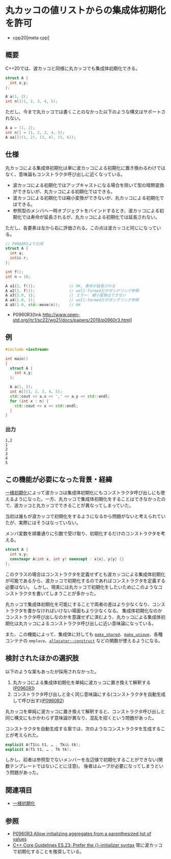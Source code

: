 # 丸カッコの値リストからの集成体初期化を許可

* cpp20[meta cpp]

## 概要

C++20では、波カッコと同様に丸カッコでも集成体初期化できる。

```cpp
struct A {
  int x,y;
};

A a(1, 2);
int n[](1, 2, 3, 4, 5);
```

ただし、今まで丸カッコでは書くことのなかった以下のような構文はサポートされない。

```cpp
A a = (1, 2);
int n[] = (1, 2, 3, 4, 5);
A aa[]((1, 2), (3, 4), (5, 6));
```

## 仕様

丸カッコによる集成体初期化は単に波カッコによる初期化に置き換わるわけではなく、意味論もコンストラクタ呼び出しに近くなっている。

* 波カッコによる初期化ではアップキャストになる場合を除いて型の暗黙変換ができないが、丸カッコによる初期化ではできる。
* 波カッコによる初期化では縮小変換ができないが、丸カッコによる初期化ではできる。
* 参照型のメンバへ一時オブジェクトをバインドするとき、波カッコによる初期化では寿命が延長されるが、丸カッコによる初期化では延長されない。

ただし、各要素は左から右に評価される。この点は波カッコと同じになっている。

```cpp
// P0960R3より引用
struct A {
  int a;
  int&& r;
};

int f();
int n = 10;

A a1{1, f()};               // OK, 寿命が延長される
A a2(1, f());               // well-formedだがダングリング参照
A a3{1.0, 1};               // エラー: 縮小変換はできない
A a4(1.0, 1);               // well-formedだがダングリング参照
A a5(1.0, std::move(n));    // OK
```
* P0960R3[link http://www.open-std.org/jtc1/sc22/wg21/docs/papers/2019/p0960r3.html]

## 例
```cpp example
#include <iostream>

int main()
{
  struct A {
    int x,y;
  };

  A a(1, 2);
  int n[](1, 2, 3, 4, 5);
  std::cout << a.x << ',' << a.y << std::endl;
  for (int x : n) {
    std::cout << x << std::endl;
  }
}
```

### 出力
```
1,2
1
2
3
4
5
```

## この機能が必要になった背景・経緯

[一様初期化](/lang/cpp11/uniform_initialization.md)によって波カッコは集成体初期化にもコンストラクタ呼び出しにも使えるようになった。一方、丸カッコで集成体初期化をすることはできなかったので、波カッコと丸カッコでできることが異なってしまっていた。

当初は誰もが波カッコで初期化をするようになるから問題がないと考えられていたが、実際にはそうはなっていない。

メンバ変数を順番通りに引数で受け取り、初期化するだけのコンストラクタを考える。

```cpp
struct A {
  int x,y;
  constexpr A(int x, int y) noexcept : x{x}, y{y} {}
};
```

このクラスの場合はコンストラクタを定義せずとも波カッコによる集成体初期化が可能であるから、波カッコで初期化するのであればコンストラクタを定義する必要はない。
しかし、現実には丸カッコで初期化をしたいためにこのようなコンストラクタを書いてしまうことが多かった。

丸カッコで集成体初期化を可能にすることで両者の差はより少なくなり、コンストラクタを書かなければいけない場面もより少なくなる。
集成体初期化なのかコンストラクタ呼び出しなのかを意識せずに済むよう、丸カッコによる集成体初期化は丸カッコによるコンストラクタ呼び出しに近い意味論になっている。

また、この機能によって、集成体に対しても [`make_shared`](/reference/memory/make_shared.md)、[`make_unique`](/reference/memory/make_unique.md)、各種コンテナの `emplace`、[`allocator::construct`](/reference/memory/allocator/construct.md) などの関数が使えるようになる。

## 検討されたほかの選択肢

以下のような案もあったが採用されなかった。

1. 丸カッコによる集成体初期化を単純に波カッコに置き換えて解釈する([P0960R1](http://www.open-std.org/jtc1/sc22/wg21/docs/papers/2018/p0960r1.html))
2. コンストラクタ呼び出しと全く同じ意味論にする(コンストラクタを自動生成して呼び出す)([P0960R2](http://www.open-std.org/jtc1/sc22/wg21/docs/papers/2019/p0960r2.html))

丸カッコを単純に波カッコに置き換えて解釈すると、コンストラクタ呼び出しと同じ構文にもかかわらず意味論が異なり、混乱を招くという問題があった。

コンストラクタを自動生成する案では、次のようなコンストラクタを生成することが考えられた。

```cpp
explicit A(T1&& t1, … , Tk&& tk);
explicit A(T1 t1, … , Tk tk);
```

しかし、前者は参照型でないメンバーを左辺値で初期化することができない(関数テンプレートではないことに注意)。
後者はムーブが必要になってしまうという問題があった。

## 関連項目

- [一様初期化](/lang/cpp11/uniform_initialization.md)

## 参照

- [P0960R3 Allow initializing aggregates from a parenthesized list of values](http://www.open-std.org/jtc1/sc22/wg21/docs/papers/2019/p0960r3.html)
- [C++ Core Guidelines ES.23: Prefer the {}-initializer syntax](https://github.com/isocpp/CppCoreGuidelines/blob/master/CppCoreGuidelines.md#es23-prefer-the--initializer-syntax) 常に波カッコで初期化することを推奨している。
